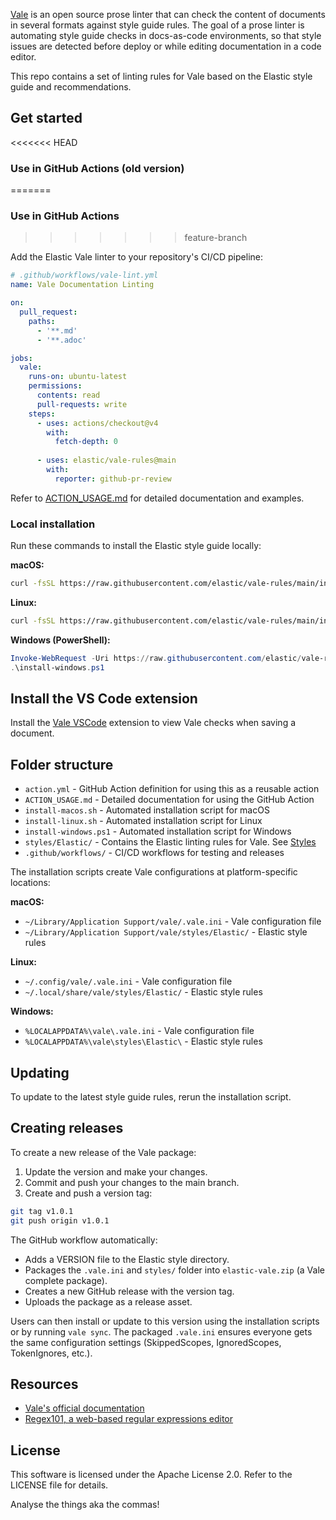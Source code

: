 [Vale](https://github.com/errata-ai/vale) is an open source prose linter that can check the content of documents in several formats against style guide rules. The goal of a prose linter is automating style guide checks in docs-as-code environments, so that style issues are detected before deploy or while editing documentation in a code editor. 

This repo contains a set of linting rules for Vale based on the Elastic style guide and recommendations.

## Get started

<<<<<<< HEAD
### Use in GitHub Actions (old version)
=======
### Use in GitHub Actions
>>>>>>> feature-branch

Add the Elastic Vale linter to your repository's CI/CD pipeline:

```yaml
# .github/workflows/vale-lint.yml
name: Vale Documentation Linting

on:
  pull_request:
    paths:
      - '**.md'
      - '**.adoc'

jobs:
  vale:
    runs-on: ubuntu-latest
    permissions:
      contents: read
      pull-requests: write
    steps:
      - uses: actions/checkout@v4
        with:
          fetch-depth: 0
      
      - uses: elastic/vale-rules@main
        with:
          reporter: github-pr-review
```

Refer to [ACTION_USAGE.md](ACTION_USAGE.md) for detailed documentation and examples.

### Local installation

Run these commands to install the Elastic style guide locally:

**macOS:**
```bash
curl -fsSL https://raw.githubusercontent.com/elastic/vale-rules/main/install-macos.sh | bash
```

**Linux:**
```bash
curl -fsSL https://raw.githubusercontent.com/elastic/vale-rules/main/install-linux.sh | bash
```

**Windows (PowerShell):**
```powershell
Invoke-WebRequest -Uri https://raw.githubusercontent.com/elastic/vale-rules/main/install-windows.ps1 -OutFile install-windows.ps1
.\install-windows.ps1
```

## Install the VS Code extension

Install the [Vale VSCode](https://marketplace.visualstudio.com/items?itemName=ChrisChinchilla.vale-vscode) extension to view Vale checks when saving a document.

## Folder structure

- `action.yml` - GitHub Action definition for using this as a reusable action
- `ACTION_USAGE.md` - Detailed documentation for using the GitHub Action
- `install-macos.sh` - Automated installation script for macOS
- `install-linux.sh` - Automated installation script for Linux
- `install-windows.ps1` - Automated installation script for Windows
- `styles/Elastic/` - Contains the Elastic linting rules for Vale. See [Styles](https://vale.sh/docs/topics/styles/)
- `.github/workflows/` - CI/CD workflows for testing and releases

The installation scripts create Vale configurations at platform-specific locations:

**macOS:**
- `~/Library/Application Support/vale/.vale.ini` - Vale configuration file
- `~/Library/Application Support/vale/styles/Elastic/` - Elastic style rules

**Linux:**
- `~/.config/vale/.vale.ini` - Vale configuration file
- `~/.local/share/vale/styles/Elastic/` - Elastic style rules

**Windows:**
- `%LOCALAPPDATA%\vale\.vale.ini` - Vale configuration file
- `%LOCALAPPDATA%\vale\styles\Elastic\` - Elastic style rules

## Updating

To update to the latest style guide rules, rerun the installation script.

## Creating releases

To create a new release of the Vale package:

1. Update the version and make your changes.
2. Commit and push your changes to the main branch.
3. Create and push a version tag:

```bash
git tag v1.0.1
git push origin v1.0.1
```

The GitHub workflow automatically:

- Adds a VERSION file to the Elastic style directory.
- Packages the `.vale.ini` and `styles/` folder into `elastic-vale.zip` (a Vale complete package).
- Creates a new GitHub release with the version tag.
- Uploads the package as a release asset.

Users can then install or update to this version using the installation scripts or by running `vale sync`. The packaged `.vale.ini` ensures everyone gets the same configuration settings (SkippedScopes, IgnoredScopes, TokenIgnores, etc.).

## Resources

- [Vale's official documentation](https://vale.sh/docs/vale-cli/overview/)
- [Regex101, a web-based regular expressions editor](https://regex101.com/)

## License

This software is licensed under the Apache License 2.0. Refer to the LICENSE file for details.

Analyse the things aka the commas!